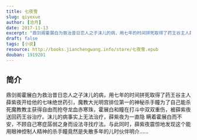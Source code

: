 ```yaml
---
title: 七夜雪
slug: qiyexue
author: [沧月]
date: 2017-11-13
excerpt: "鼎剑阁霍展白为救治昔日恋人之子沫儿的病，用七年的时间拼死取得了药王谷主人薛紫夜开给他的七味绝世药引，魔教大光明宫排位第一的神秘杀手瞳为了自己能杀死魔教教主获得自由而抢夺龙血赤寒珠，霍展白和瞳在打斗中双双重伤，被薛紫夜送回药王谷治疗。"
draft: false
tags: [小说]
resource: http://books.jianchengwang.info/store/七夜雪.epub
douban: 1919201
---
```


## 简介

鼎剑阁霍展白为救治昔日恋人之子沫儿的病，用七年的时间拼死取得了药王谷主人薛紫夜开给他的七味绝世药引，魔教大光明宫排位第一的神秘杀手瞳为了自己能杀死魔教教主获得自由而抢夺龙血赤寒珠，霍展白和瞳在打斗中双双重伤，被薛紫夜送回药王谷治疗。沫儿的病事实上无法治疗，薛紫夜为一直隐 瞒着霍展白而不安，不顾自己寒症孱弱之身而设法寻找疗法。与此同时，薛紫夜震惊地发现这个能用眼神控制人精神的杀手瞳竟然是失散多年的儿时伙伴明介……